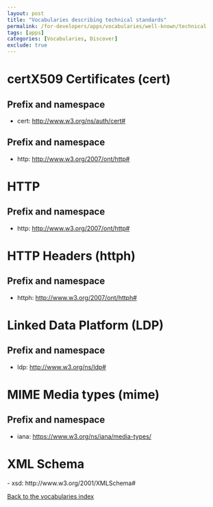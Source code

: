 ```yaml
---
layout: post
title: "Vocabularies describing technical standards"
permalink: /for-developers/apps/vocabularies/well-known/technical
tags: [apps]
categories: [Vocabularies, Discover]
exclude: true
---
```


<h1 id="cert">certX509 Certificates (cert)</h1>

## Prefix and namespace
- cert: http://www.w3.org/ns/auth/cert#

## Prefix and namespace
- http: http://www.w3.org/2007/ont/http#

<h1 id="http">HTTP</h1>

## Prefix and namespace
- http: http://www.w3.org/2007/ont/http#

<h1 id="httph">HTTP Headers (httph)</h1>

## Prefix and namespace
- httph: http://www.w3.org/2007/ont/httph#

<h1 id="ldp">Linked Data Platform (LDP)</h1>

## Prefix and namespace
- ldp: http://www.w3.org/ns/ldp#

<h1 id="mime">MIME Media types (mime)</h1>

## Prefix and namespace
- iana: https://www.w3.org/ns/iana/media-types/

<h1 id="xsd">XML Schema</h1>
- xsd: http://www.w3.org/2001/XMLSchema#

[Back to the vocabularies index](/for-developers/apps/vocabularies/well-known)
